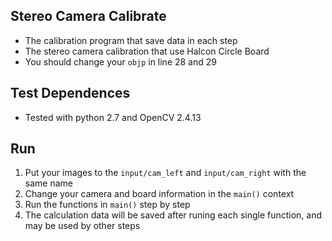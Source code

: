 ## Stereo Camera Calibrate

* The calibration program that save data in each step
* The stereo camera calibration that use Halcon Circle Board
* You should change your `objp` in line 28 and 29

## Test Dependences

* Tested with python 2.7 and OpenCV 2.4.13

## Run

1. Put your images to the `input/cam_left` and `input/cam_right` with the same name
2. Change your camera and board information in the `main()` context
3. Run the functions in `main()` step by step
4. The calculation data will be saved after runing each single function, and may be used by other steps

